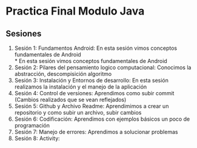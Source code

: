 # Practica Final Modulo Java

## Sesiones

1. Sesión 1: Fundamentos Android: En esta sesión vimos conceptos fundamentales de Android
<br> * En esta sesión vimos conceptos fundamentales de Android
2. Sesión 2: Pilares del pensamiento logico computacional: Conocimos la abstracción, descompisición algoritmo 
3. Sesión 3: Instalación y Entornos de desarrollo: En esta sesión realizamos la instalación y el manejo de la aplicación
4. Sesión 4: Control de versiones: Aprendimos como subir commit (Cambios realizados que se vean reflejados)
5. Sesión 5: Github y Archivo Readme: Aprendimimos a crear un repositorio y como subir un archivo, subir cambios
6. Sesión 6: Codificación: Aprendimos con ejemplos básicos un poco de programación
7. Sesión 7: Manejo de errores: Aprendimos a solucionar problemas 
8. Sesión 8: Activity: 

